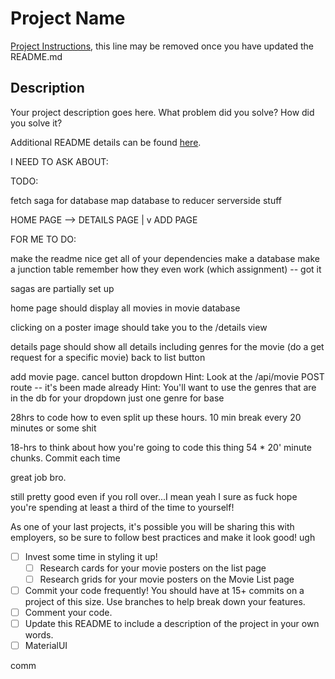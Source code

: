# Project Name

[Project Instructions](./INSTRUCTIONS.md), this line may be removed once you have updated the README.md

## Description

Your project description goes here. What problem did you solve? How did you solve it?

Additional README details can be found [here](https://github.com/PrimeAcademy/readme-template/blob/master/README.md).


I NEED TO ASK ABOUT:




TODO:


fetch saga for database
map database to reducer
    serverside stuff




HOME PAGE --> DETAILS PAGE
|
v
ADD PAGE



FOR ME TO DO:

make the readme nice
get all of your dependencies
make a database
make a junction table
    remember how they even work (which assignment) -- got it
    
sagas are partially set up

home page should display all movies in movie database

clicking on a poster image should take you to the /details view

details page should show all details including genres for the movie
(do a get request for a specific movie)
back to list button 

add movie page.
cancel button 
dropdown
Hint: Look at the /api/movie POST route -- it's been made already
Hint: You'll want to use the genres that are in the db for your dropdown
just one genre for base

28hrs to code
how to even split up these hours.
10 min break every 20 minutes or some shit

18-hrs to think about how you're going to code this thing
54 * 20' minute chunks. Commit each time

great job bro.

still pretty good even if you roll over...I mean yeah I sure as fuck hope
you're spending at least a third of the time to yourself!


As one of your last projects, it's possible you will be sharing this with employers, so be sure to follow best practices and make it look good! ugh

- [ ] Invest some time in styling it up!
    - [ ] Research cards for your movie posters on the list page
    - [ ] Research grids for your movie posters on the Movie List page
- [ ] Commit your code frequently! You should have at 15+ commits on a project of this size. Use branches to help break down your features.
- [ ] Comment your code.
- [ ] Update this README to include a description of the project in your own words.
- [ ] MaterialUI

comm